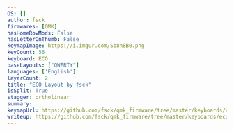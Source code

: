 ```yaml
---
OS: []
author: fsck
firmwares: [QMK]
hasHomeRowMods: False
hasLetterOnThumb: False
keymapImage: https://i.imgur.com/Sb8n8B0.png
keyCount: 56
keyboard: ECO
baseLayouts: ["QWERTY"]
languages: ['English']
layerCount: 2
title: "ECO Layout by fsck"
isSplit: True
stagger: ortholinear
summary: 
keymapUrl: https://github.com/fsck/qmk_firmware/tree/master/keyboards/eco/keymaps/fsck
writeup: https://github.com/fsck/qmk_firmware/tree/master/keyboards/eco/keymaps/fsck/readme.md
---
```

